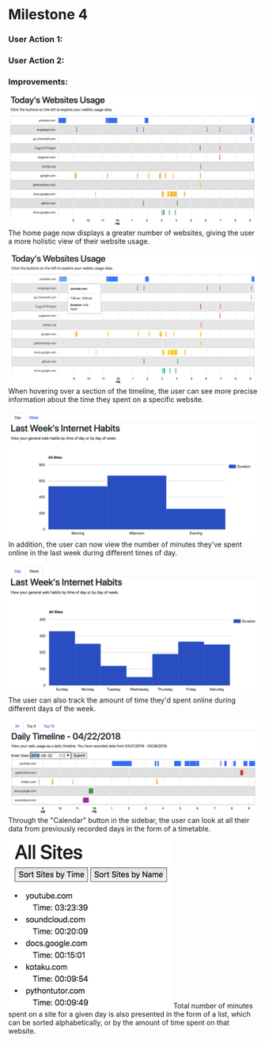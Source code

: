 # Milestone 4

### User Action 1:



### User Action 2:



### Improvements:

![](milestone5Pictures/home.png)
The home page now displays a greater number of websites, giving the user a more holistic view of their website usage.


![](milestone5Pictures/home_hover.png)
When hovering over a section of the timeline, the user can see more precise information about the time they spent on a specific website.


![](milestone5Pictures/usage_day.png)
In addition, the user can now view the number of minutes they've spent online in the last week during different times of day.


![](milestone5Pictures/usage_week.png)
The user can also track the amount of time they'd spent online during different days of the week.


![](milestone5Pictures/calendar_top5.png)
Through the "Calendar" button in the sidebar, the user can look at all their data from previously recorded days in the form of a timetable.


![](milestone5Pictures/calendar_all.png)
Total number of minutes spent on a site for a given day is also presented in the form of a list, which can be sorted alphabetically, or by the amount of time spent on that website.
